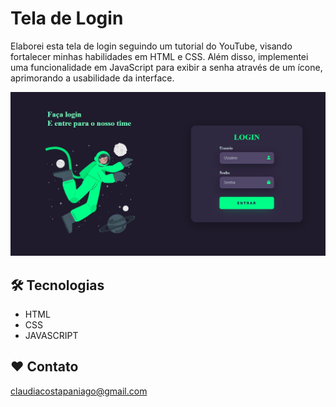 # Tela de Login 

Elaborei esta tela de login seguindo um tutorial do YouTube, visando fortalecer minhas habilidades em HTML e CSS. Além disso, implementei uma funcionalidade em JavaScript para exibir a senha através de um ícone, aprimorando a usabilidade da interface.

![preview](/assets/img/desktop.jpg)

## 🛠️ Tecnologias

- HTML
- CSS
- JAVASCRIPT
  
## ❤️ Contato

claudiacostapaniago@gmail.com
